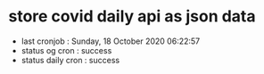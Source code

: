 # store covid daily api as json data

- last cronjob : Sunday, 18 October 2020 06:22:57
- status og cron : success
- status daily cron : success
      
      